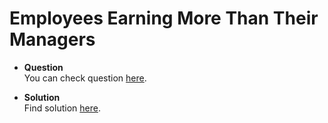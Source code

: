 Employees Earning More Than Their Managers
===
- **Question**  
    You can check question [here](https://leetcode.com/problems/employees-earning-more-than-their-managers).

- **Solution**  
    Find solution [here](../../Databases/Easy/EmployeesEarningMoreThanTheirManagers.md).
